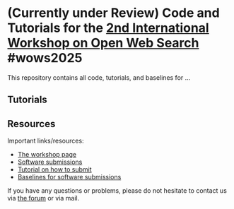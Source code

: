 # (Currently under Review) Code and Tutorials for the [2nd International Workshop on Open Web Search](https://opensearchfoundation.org/en/events-osf/wows2025) #wows2025

This repository contains all code, tutorials, and baselines for ...

## Tutorials

## Resources

Important links/resources:
- [The workshop page](https://opensearchfoundation.org/en/events-osf/wows2024)
- [Software submissions](https://www.tira.io/task-overview/workshop-on-open-web-search/)
- [Tutorial on how to submit](https://github.com/OpenWebSearch/wows-code/tree/main/ecir24/tutorials)
- [Baselines for software submissions](https://github.com/OpenWebSearch/wows-code/tree/main/ecir24/baselines)

If you have any questions or problems, please do not hesitate to contact us via [the forum](https://www.tira.io/t/the-forum-for-the-1st-international-workshop-on-open-web-search-wows2024) or via mail.

